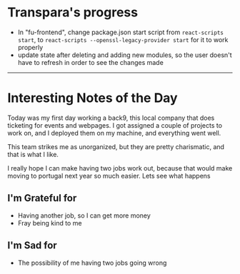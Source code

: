 # Transpara's progress

- In "fu-frontend", change package.json start script from `react-scripts start`, to `react-scripts --openssl-legacy-provider start` for it to work properly
- update state after deleting and adding new modules, so the user doesn't have to refresh in order to see the changes made
---
# Interesting Notes of the Day

Today was my first day working a back9, this local company that does ticketing for events and webpages. I got assigned a couple of projects to work on, and I deployed them on my machine, and everything went well. 

This team strikes me as unorganized, but they are pretty charismatic, and that is what I like.

I really hope I can make having two jobs work out, because that would make moving to portugal next year so much easier. Lets see what happens

## I'm Grateful for

- Having another job, so I can get more money
- Fray being kind to me

## I'm Sad for

- The possibility of me having two jobs going wrong
